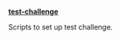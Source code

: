 [**test-challenge**](https://github.com/CellProfiling/test-challenge)

Scripts to set up test challenge.







